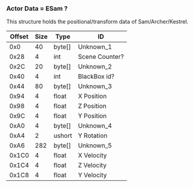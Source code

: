 ### Actor Data  = ESam ?
This structure holds the positional/transform data of Sam/Archer/Kestrel.

| Offset | Size | Type | ID |
| --- | --- | --- | ------------|
| 0x0 | 40 | byte[] | Unknown_1 |
| 0x28 | 4 | int | Scene Counter? |
| 0x2C | 20 | byte[] | Unknown_2 |
| 0x40 | 4 | int | BlackBox id? |
| 0x44 | 80 | byte[] | Unknown_3 |
| 0x94 | 4 | float | X Position |
| 0x98 | 4 | float | Z Position |
| 0x9C | 4 | float | Y Position |
| 0xA0 | 4 | byte[] | Unknown_4 |
| 0xA4 | 2 | ushort | Y Rotation |
| 0xA6 | 282 | byte[] | Unknown_5 |
| 0x1C0 | 4 | float | X Velocity |
| 0x1C4 | 4 | float | Z Velocity |
| 0x1C8 | 4 | float | Y Velocity |
